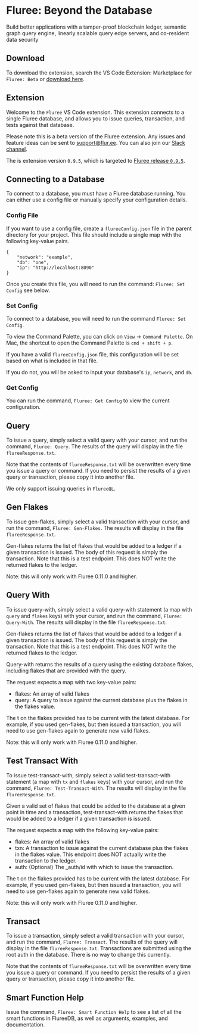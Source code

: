 # Fluree: Beyond the Database

Build better applications with a tamper-proof blockchain ledger, semantic graph query engine, linearly scalable query edge servers, and co-resident data security

## Download

To download the extension, search the VS Code Extension: Marketplace for `Fluree: Beta` or [download here](https://marketplace.visualstudio.com/items?itemName=Fluree.fluree).

## Extension 

Welcome to the `Fluree` VS Code extension. This extension connects to a single Fluree database, and allows you to issue queries, transaction, and tests against that database. 

Please note this is a beta version of the Fluree extension. Any issues and feature ideas can be sent to support@flur.ee. You can also join our [Slack channel](https://join.slack.com/t/flureedb/shared_invite/enQtNTM1NzI4MTEzODA4LWEzNTMzN2VmYjBiODQ5MDUzODg1M2E3OTBjNGVmM2EwNmZhMGMwNTg2ZmJiZjk2MjA5NDkwYTk0OTVhODQ1Y2U).

The is extension version `0.9.5`, which is targeted to [Fluree release `0.9.5`](s3://fluree-releases-public/fluree-0.9.5.zip).

## Connecting to a Database

To connect to a database, you must have a Fluree database running. You can either use a config file or manually specify your configuration details. 

### Config File

If you want to use a config file, create a `flureeConfig.json` file in the parent directory for your project. This file should include a single map with the following key-value pairs. 

```
{
    "network": "example",
    "db": "one",
    "ip": "http://localhost:8090"
}
```

Once you create this file, you will need to run the command: `Fluree: Set Config` see below.

### Set Config

To connect to a database, you will need to run the command `Fluree: Set Config`. 

To view the Command Palette, you can click on `View` -> `Command Palette`. On Mac, the shortcut to open the Command Palette is `cmd + shift + p`.

If you have a valid `flureeConfig.json` file, this configuration will be set based on what is included in that file.

If you do not, you will be asked to input your database's `ip`, `network`, and `db`.

### Get Config

You can run the command, `Fluree: Get Config` to view the current configuration.

## Query 

To issue a query, simply select a valid query with your cursor, and run the command, `Fluree: Query`. The results of the query will display in the file `flureeResponse.txt`. 

Note that the contents of `flureeResponse.txt` will be overwritten every time you issue a query or command. If you need to persist the results of a given query or transaction, please copy it into another file.

We only support issuing queries in `FlureeQL`.

## Gen Flakes 

To issue gen-flakes, simply select a valid transaction with your cursor, and run the command, `Fluree: Gen-Flakes`. The results will display in the file `flureeResponse.txt`. 

Gen-flakes returns the list of flakes that would be added to a ledger if a given transaction is issued. The body of this request is simply the transaction. Note that this is a test endpoint. This does NOT write the returned flakes to the ledger.

Note: this will only work with Fluree 0.11.0 and higher.

## Query With

To issue query-with, simply select a valid query-with statement (a map with `query` and `flakes` keys) with your cursor, and run the command, `Fluree: Query-With`. The results will display in the file `flureeResponse.txt`. 

Gen-flakes returns the list of flakes that would be added to a ledger if a given transaction is issued. The body of this request is simply the transaction. Note that this is a test endpoint. This does NOT write the returned flakes to the ledger.

Query-with returns the results of a query using the existing database flakes, including flakes that are provided with the query.

The request expects a map with two key-value pairs:

- flakes:	An array of valid flakes
- query:	A query to issue against the current database plus the flakes in the flakes value.

The t on the flakes provided has to be current with the latest database. For example, if you used gen-flakes, but then issued a transaction, you will need to use gen-flakes again to generate new valid flakes.

Note: this will only work with Fluree 0.11.0 and higher.

## Test Transact With

To issue test-transact-with, simply select a valid test-transact-with statement (a map with `tx` and `flakes` keys) with your cursor, and run the command, `Fluree: Test-Transact-With`. The results will display in the file `flureeResponse.txt`. 

Given a valid set of flakes that could be added to the database at a given point in time and a transaction, test-transact-with returns the flakes that would be added to a ledger if a given transaction is issued.

The request expects a map with the following key-value pairs:

- flakes:	An array of valid flakes
- txn:	A transaction to issue against the current database plus the flakes in the flakes value. This endpoint does NOT actually write the transaction to the ledger.
- auth:	(Optional) The _auth/id with which to issue the transaction.

The t on the flakes provided has to be current with the latest database. For example, if you used gen-flakes, but then issued a transaction, you will need to use gen-flakes again to generate new valid flakes.

Note: this will only work with Fluree 0.11.0 and higher.

## Transact

To issue a transaction, simply select a valid transaction with your cursor, and run the command, `Fluree: Transact`. The results of the query will display in the file `flureeResponse.txt`. Transactions are submitted using the root auth in the database. There is no way to change this currently.

Note that the contents of `flureeResponse.txt` will be overwritten every time you issue a query or command. If you need to persist the results of a given query or transaction, please copy it into another file.

## Smart Function Help

Issue the command, `Fluree: Smart Function Help` to see a list of all the smart functions in FlureeDB, as well as arguments, examples, and documentation.

